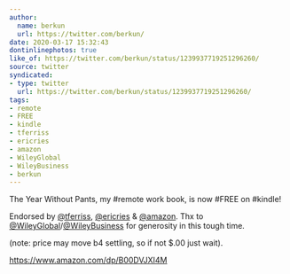 ```yaml
---
author:
  name: berkun
  url: https://twitter.com/berkun/
date: 2020-03-17 15:32:43
dontinlinephotos: true
like_of: https://twitter.com/berkun/status/1239937719251296260/
source: twitter
syndicated:
- type: twitter
  url: https://twitter.com/berkun/status/1239937719251296260/
tags:
- remote
- FREE
- kindle
- tferriss
- ericries
- amazon
- WileyGlobal
- WileyBusiness
- berkun
---
```


The Year Without Pants, my #remote work book, is now #FREE on #kindle! 



Endorsed by [@tferriss](https://twitter.com/tferriss/), [@ericries](https://twitter.com/ericries/) &amp; [@amazon](https://twitter.com/amazon/). Thx to [@WileyGlobal](https://twitter.com/WileyGlobal/)/[@WileyBusiness](https://twitter.com/WileyBusiness/) for generosity in this tough time.  



(note: price may move b4 settling, so if not $.00 just wait). 



https://www.amazon.com/dp/B00DVJXI4M